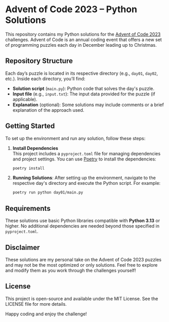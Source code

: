 # Advent of Code 2023 – Python Solutions

This repository contains my Python solutions for the [Advent of Code 2023](https://adventofcode.com/2023) challenges. Advent of Code is an annual coding event that offers a new set of programming puzzles each day in December leading up to Christmas.

## Repository Structure

Each day’s puzzle is located in its respective directory (e.g., `day01`, `day02`, etc.). Inside each directory, you’ll find:
- **Solution script** (`main.py`): Python code that solves the day's puzzle.
- **Input file** (e.g., `input.txt`): The input data provided for the puzzle (if applicable).
- **Explanation** (optional): Some solutions may include comments or a brief explanation of the approach used.

## Getting Started

To set up the environment and run any solution, follow these steps:

1. **Install Dependencies**  
   This project includes a `pyproject.toml` file for managing dependencies and project settings. You can use [Poetry](https://python-poetry.org/) to install the dependencies:

   ```bash
   poetry install

2. **Running Solutions**:
    After setting up the environment, navigate to the respective day's directory and execute the Python script. For example:

    ```bash
    poetry run python day01/main.py

## Requirements

These solutions use basic Python libraries compatible with **Python 3.13** or higher. No additional dependencies are needed beyond those specified in `pyproject.toml`.

## Disclaimer

These solutions are my personal take on the Advent of Code 2023 puzzles and may not be the most optimized or only solutions. Feel free to explore and modify them as you work through the challenges yourself!


## License

This project is open-source and available under the MIT License. See the LICENSE file for more details.

Happy coding and enjoy the challenge!
